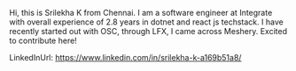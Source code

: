 Hi, this is Srilekha K from Chennai. I am a software engineer at Integrate with overall experience of 2.8 years in dotnet and react js techstack.
I have recently started out with OSC, through LFX, I came across Meshery. Excited to contribute here!

LinkedInUrl: https://www.linkedin.com/in/srilekha-k-a169b51a8/
